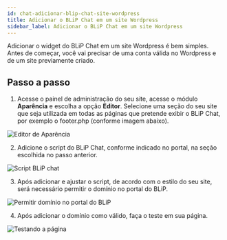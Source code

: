 ```yaml
---
id: chat-adicionar-blip-chat-site-wordpress
title: Adicionar o BLiP Chat em um site Wordpress
sidebar_label: Adicionar o BLiP Chat em um site Wordpress
---
```


Adicionar o widget do BLiP Chat em um site Wordpress é bem simples. Antes de começar, você vai precisar de uma conta válida no Wordpress e de um site previamente criado.

## Passo a passo

1. Acesse o painel de administração do seu site, acesse o módulo **Aparência** e escolha a opção **Editor**. Selecione uma seção do seu site que seja utilizada em todas as páginas que pretende exibir o BLiP Chat, por exemplo o footer.php (conforme imagem abaixo).

![Editor de Aparência](/img/practice/blip-chat/chat-adicionar-blip-chat-site-wordpress-1.png)<br>

2. Adicione o script do BLiP Chat, conforme indicado no portal, na seção escolhida no passo anterior.

![Script BLiP chat](/img/practice/blip-chat/chat-adicionar-blip-chat-site-wordpress-2.png)<br>

3. Após adicionar e ajustar o script, de acordo com o estilo do seu site, será necessário permitir o domínio no portal do BLiP.

![Permitir domínio no portal do BLiP](/img/practice/blip-chat/chat-adicionar-blip-chat-site-wordpress-3.png)<br>

 4. Após adicionar o domínio como válido, faça o teste em sua página.

![Testando a página](/img/practice/blip-chat/chat-adicionar-blip-chat-site-wordpress-4.png)<br>